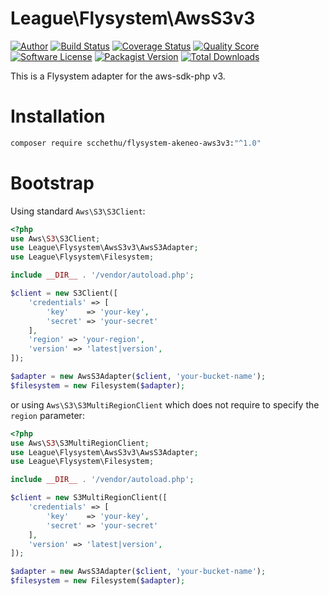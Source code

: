 # League\Flysystem\AwsS3v3

[![Author](http://img.shields.io/badge/author-@frankdejonge-blue.svg?style=flat-square)](https://twitter.com/frankdejonge)
[![Build Status](https://img.shields.io/travis/thephpleague/flysystem-aws-s3-v3/master.svg?style=flat-square)](https://travis-ci.org/thephpleague/flysystem-aws-s3-v3)
[![Coverage Status](https://img.shields.io/scrutinizer/coverage/g/thephpleague/flysystem-aws-s3-v3.svg?style=flat-square)](https://scrutinizer-ci.com/g/thephpleague/flysystem-aws-s3-v3)
[![Quality Score](https://img.shields.io/scrutinizer/g/thephpleague/flysystem-aws-s3-v3.svg?style=flat-square)](https://scrutinizer-ci.com/g/thephpleague/flysystem-aws-s3-v3)
[![Software License](https://img.shields.io/badge/license-MIT-brightgreen.svg?style=flat-square)](LICENSE)
[![Packagist Version](https://img.shields.io/packagist/v/league/flysystem-aws-s3-v3.svg?style=flat-square)](https://packagist.org/packages/league/flysystem-aws-s3-v3)
[![Total Downloads](https://img.shields.io/packagist/dt/league/flysystem-aws-s3-v3.svg?style=flat-square)](https://packagist.org/packages/league/flysystem-aws-s3-v3)

This is a Flysystem adapter for the aws-sdk-php v3.

# Installation

```bash
composer require scchethu/flysystem-akeneo-aws3v3:"^1.0"
```

# Bootstrap

Using standard `Aws\S3\S3Client`:

``` php
<?php
use Aws\S3\S3Client;
use League\Flysystem\AwsS3v3\AwsS3Adapter;
use League\Flysystem\Filesystem;

include __DIR__ . '/vendor/autoload.php';

$client = new S3Client([
    'credentials' => [
        'key'    => 'your-key',
        'secret' => 'your-secret'
    ],
    'region' => 'your-region',
    'version' => 'latest|version',
]);

$adapter = new AwsS3Adapter($client, 'your-bucket-name');
$filesystem = new Filesystem($adapter);
```

or using `Aws\S3\S3MultiRegionClient` which does not require to specify the `region` parameter:

``` php
<?php
use Aws\S3\S3MultiRegionClient;
use League\Flysystem\AwsS3v3\AwsS3Adapter;
use League\Flysystem\Filesystem;

include __DIR__ . '/vendor/autoload.php';

$client = new S3MultiRegionClient([
    'credentials' => [
        'key'    => 'your-key',
        'secret' => 'your-secret'
    ],
    'version' => 'latest|version',
]);

$adapter = new AwsS3Adapter($client, 'your-bucket-name');
$filesystem = new Filesystem($adapter);
```